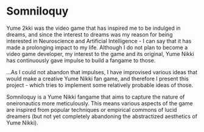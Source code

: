# Somniloquy

Yume 2kki was the video game that has inspired me to be indulged in dreams, and since the interest to dreams was my reason for being interested in Neuroscience and Artificial Intelligence - I can say that it has made a prolonging impact to my life. Although I do not plan to become a video game developer, my interest to the game and its original, Yume Nikki has continuously gave impulse to build a fangame to those. 

...As I could not abandon that impulses, I have improvised various ideas that would make a creative Yume Nikki fan game, and therefore I present this project - which tries to implement some relatively probable ideas of those.

Somniloquy is a Yume Nikki fangame that aims to capture the nature of oneironautics more meticulously. This means various aspects of the game are inspired from popular techniques or empirical commons of lucid dreamers (but not yet completely abandoning the abstractized aesthetics of Yume Nikki).

